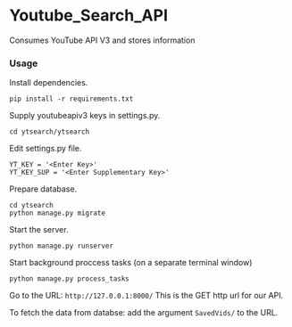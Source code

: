 # Youtube_Search_API
Consumes YouTube API V3 and stores information

### Usage
Install dependencies.
```shell
pip install -r requirements.txt
```
Supply youtubeapiv3 keys in settings.py.
```shell
cd ytsearch/ytsearch
```
Edit settings.py file.
```
YT_KEY = '<Enter Key>'
YT_KEY_SUP = '<Enter Supplementary Key>'
```

Prepare database.
```shell
cd ytsearch
python manage.py migrate
```

Start the server.
```shell
python manage.py runserver
```
Start background proccess tasks (on a separate terminal window)
```
python manage.py process_tasks
```
Go to the URL: `http://127.0.0.1:8000/`
This is the GET http url for our API.

To fetch the data from databse: add the argument `SavedVids/` to the URL.
